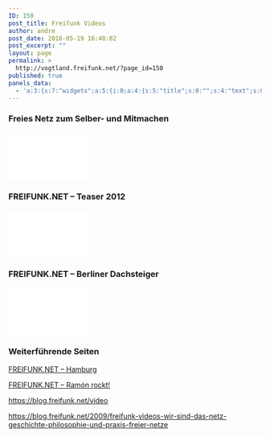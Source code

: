 ```yaml
---
ID: 150
post_title: Freifunk Videos
author: andre
post_date: 2016-05-19 16:48:02
post_excerpt: ""
layout: page
permalink: >
  http://vogtland.freifunk.net/?page_id=150
published: true
panels_data:
  - 'a:3:{s:7:"widgets";a:5:{i:0;a:4:{s:5:"title";s:0:"";s:4:"text";s:0:"";s:6:"filter";b:0;s:11:"panels_info";a:7:{s:5:"class";s:14:"WP_Widget_Text";s:3:"raw";b:0;s:4:"grid";i:0;s:4:"cell";i:0;s:2:"id";i:0;s:9:"widget_id";s:36:"93455f2c-6318-460e-910b-9d5c2aecfc03";s:5:"style";a:1:{s:18:"background_display";s:4:"tile";}}}i:1;a:37:{s:5:"title";s:37:"Freies Netz zum Selber- und Mitmachen";s:5:"video";s:28:"https://youtu.be/CyZU94U4Cnk";s:8:"autohide";i:2;s:8:"autoplay";i:0;s:4:"mute";i:0;s:7:"cc_load";i:0;s:7:"cc_lang";s:0:"";s:5:"color";s:5:"white";s:8:"controls";i:1;s:9:"disablekb";i:0;s:5:"end_m";s:1:"0";s:5:"end_s";s:1:"0";s:15:"allowfullscreen";s:1:"1";s:14:"iv_load_policy";i:1;s:4:"loop";i:0;s:14:"modestbranding";i:0;s:9:"suggested";i:0;s:8:"showinfo";i:0;s:7:"start_m";s:1:"0";s:7:"start_s";s:1:"0";s:5:"theme";s:5:"light";s:7:"quality";s:7:"default";s:5:"class";s:0:"";s:5:"style";s:15:"margin-top: 5px";s:4:"maxw";s:0:"";s:3:"w3c";i:1;s:7:"privacy";i:0;s:5:"wmode";i:0;s:5:"track";i:0;s:13:"image_preview";s:0:"";s:14:"schemaorg_name";s:0:"";s:21:"schemaorg_description";s:0:"";s:19:"schemaorg_durationm";s:0:"";s:19:"schemaorg_durations";s:0:"";s:20:"schemaorg_uploaddate";s:0:"";s:19:"schemaorg_thumbnail";s:0:"";s:11:"panels_info";a:7:{s:5:"class";s:17:"YouTubeResponsive";s:3:"raw";b:0;s:4:"grid";i:1;s:4:"cell";i:0;s:2:"id";i:1;s:9:"widget_id";s:36:"0e2c5e1d-6ba7-465f-a727-868c75fbdf6b";s:5:"style";a:1:{s:18:"background_display";s:4:"tile";}}}i:2;a:37:{s:5:"title";s:28:"FREIFUNK.NET – Teaser 2012";s:5:"video";s:28:"https://youtu.be/C68_SO4DpP4";s:8:"autohide";i:2;s:8:"autoplay";i:0;s:4:"mute";i:0;s:7:"cc_load";i:0;s:7:"cc_lang";s:0:"";s:5:"color";s:5:"white";s:8:"controls";i:1;s:9:"disablekb";i:0;s:5:"end_m";s:1:"0";s:5:"end_s";s:1:"0";s:15:"allowfullscreen";s:1:"1";s:14:"iv_load_policy";i:1;s:4:"loop";i:0;s:14:"modestbranding";i:0;s:9:"suggested";i:0;s:8:"showinfo";i:0;s:7:"start_m";s:1:"0";s:7:"start_s";s:1:"0";s:5:"theme";s:5:"light";s:7:"quality";s:7:"default";s:5:"class";s:0:"";s:5:"style";s:15:"margin-top: 5px";s:4:"maxw";s:0:"";s:3:"w3c";i:1;s:7:"privacy";i:0;s:5:"wmode";i:0;s:5:"track";i:0;s:13:"image_preview";s:0:"";s:14:"schemaorg_name";s:0:"";s:21:"schemaorg_description";s:0:"";s:19:"schemaorg_durationm";s:0:"";s:19:"schemaorg_durations";s:0:"";s:20:"schemaorg_uploaddate";s:0:"";s:19:"schemaorg_thumbnail";s:0:"";s:11:"panels_info";a:7:{s:5:"class";s:17:"YouTubeResponsive";s:3:"raw";b:0;s:4:"grid";i:1;s:4:"cell";i:0;s:2:"id";i:2;s:9:"widget_id";s:36:"0e2c5e1d-6ba7-465f-a727-868c75fbdf6b";s:5:"style";a:1:{s:18:"background_display";s:4:"tile";}}}i:3;a:37:{s:5:"title";s:37:"FREIFUNK.NET – Berliner Dachsteiger";s:5:"video";s:28:"https://youtu.be/QdB7YUIUHvg";s:8:"autohide";i:2;s:8:"autoplay";i:0;s:4:"mute";i:0;s:7:"cc_load";i:0;s:7:"cc_lang";s:0:"";s:5:"color";s:5:"white";s:8:"controls";i:1;s:9:"disablekb";i:0;s:5:"end_m";s:1:"0";s:5:"end_s";s:1:"0";s:15:"allowfullscreen";s:1:"1";s:14:"iv_load_policy";i:1;s:4:"loop";i:0;s:14:"modestbranding";i:0;s:9:"suggested";i:0;s:8:"showinfo";i:0;s:7:"start_m";s:1:"0";s:7:"start_s";s:1:"0";s:5:"theme";s:5:"light";s:7:"quality";s:7:"default";s:5:"class";s:0:"";s:5:"style";s:15:"margin-top: 5px";s:4:"maxw";s:0:"";s:3:"w3c";i:1;s:7:"privacy";i:0;s:5:"wmode";i:0;s:5:"track";i:0;s:13:"image_preview";s:0:"";s:14:"schemaorg_name";s:0:"";s:21:"schemaorg_description";s:0:"";s:19:"schemaorg_durationm";s:0:"";s:19:"schemaorg_durations";s:0:"";s:20:"schemaorg_uploaddate";s:0:"";s:19:"schemaorg_thumbnail";s:0:"";s:11:"panels_info";a:7:{s:5:"class";s:17:"YouTubeResponsive";s:3:"raw";b:0;s:4:"grid";i:1;s:4:"cell";i:0;s:2:"id";i:3;s:9:"widget_id";s:36:"0e2c5e1d-6ba7-465f-a727-868c75fbdf6b";s:5:"style";a:1:{s:18:"background_display";s:4:"tile";}}}i:4;a:6:{s:5:"title";s:22:"Weiterführende Seiten";s:4:"text";s:542:"<p><a href="https://vimeo.com/74391222" target="_blank">FREIFUNK.NET – Hamburg</a></p><p><a href="https://vimeo.com/90669144" target="_blank">FREIFUNK.NET – Ramón rockt!</a></p><p><a href="https://blog.freifunk.net/video" target="_blank">https://blog.freifunk.net/video</a></p><p><a href="https://blog.freifunk.net/2009/freifunk-videos-wir-sind-das-netz-geschichte-philosophie-und-praxis-freier-netze" target="_blank">https://blog.freifunk.net/2009/freifunk-videos-wir-sind-das-netz-geschichte-philosophie-und-praxis-freier-netze</a></p>";s:20:"text_selected_editor";s:7:"tinymce";s:5:"autop";b:1;s:12:"_sow_form_id";s:13:"573dd3467cde3";s:11:"panels_info";a:6:{s:5:"class";s:31:"SiteOrigin_Widget_Editor_Widget";s:4:"grid";i:1;s:4:"cell";i:0;s:2:"id";i:4;s:9:"widget_id";s:36:"dea7f355-82d3-4d8a-90fb-871e51ad34fd";s:5:"style";a:2:{s:27:"background_image_attachment";b:0;s:18:"background_display";s:4:"tile";}}}}s:5:"grids";a:2:{i:0;a:2:{s:5:"cells";i:1;s:5:"style";a:0:{}}i:1;a:2:{s:5:"cells";i:1;s:5:"style";a:0:{}}}s:10:"grid_cells";a:2:{i:0;a:2:{s:4:"grid";i:0;s:6:"weight";i:1;}i:1;a:2:{s:4:"grid";i:1;s:6:"weight";i:1;}}}'
---
```

<h3 class="widget-title">Freies Netz zum Selber- und Mitmachen</h3><object class="StefanoAI-youtube-responsive " style="margin-top: 5px" width="160" height="90"><iframe id="StefanoAI-youtube-1" class="StefanoAI-youtube-responsive " src="//www.youtube.com/embed/CyZU94U4Cnk?&amp;autohide=2&amp;color=white&amp;controls=1&amp;disablekb=0&amp;fs=1&amp;iv_load_policy=1&amp;modestbranding=0&amp;rel=0&amp;showinfo=0&amp;theme=light&amp;vq=default" allowfullscreen="true" style="margin-top: 5px" frameborder="0" width="160" height="90"></iframe></object><h3 class="widget-title">FREIFUNK.NET – Teaser 2012</h3><object class="StefanoAI-youtube-responsive " style="margin-top: 5px" width="160" height="90"><iframe id="StefanoAI-youtube-2" class="StefanoAI-youtube-responsive " src="//www.youtube.com/embed/C68_SO4DpP4?&amp;autohide=2&amp;color=white&amp;controls=1&amp;disablekb=0&amp;fs=1&amp;iv_load_policy=1&amp;modestbranding=0&amp;rel=0&amp;showinfo=0&amp;theme=light&amp;vq=default" allowfullscreen="true" style="margin-top: 5px" frameborder="0" width="160" height="90"></iframe></object><h3 class="widget-title">FREIFUNK.NET – Berliner Dachsteiger</h3><object class="StefanoAI-youtube-responsive " style="margin-top: 5px" width="160" height="90"><iframe id="StefanoAI-youtube-3" class="StefanoAI-youtube-responsive " src="//www.youtube.com/embed/QdB7YUIUHvg?&amp;autohide=2&amp;color=white&amp;controls=1&amp;disablekb=0&amp;fs=1&amp;iv_load_policy=1&amp;modestbranding=0&amp;rel=0&amp;showinfo=0&amp;theme=light&amp;vq=default" allowfullscreen="true" style="margin-top: 5px" frameborder="0" width="160" height="90"></iframe></object><h3 class="widget-title">Weiterführende Seiten</h3>
<p><a href="https://vimeo.com/74391222" target="_blank">FREIFUNK.NET – Hamburg</a></p>
<p><a href="https://vimeo.com/90669144" target="_blank">FREIFUNK.NET – Ramón rockt!</a></p>
<p><a href="https://blog.freifunk.net/video" target="_blank">https://blog.freifunk.net/video</a></p>
<p><a href="https://blog.freifunk.net/2009/freifunk-videos-wir-sind-das-netz-geschichte-philosophie-und-praxis-freier-netze" target="_blank">https://blog.freifunk.net/2009/freifunk-videos-wir-sind-das-netz-geschichte-philosophie-und-praxis-freier-netze</a></p>